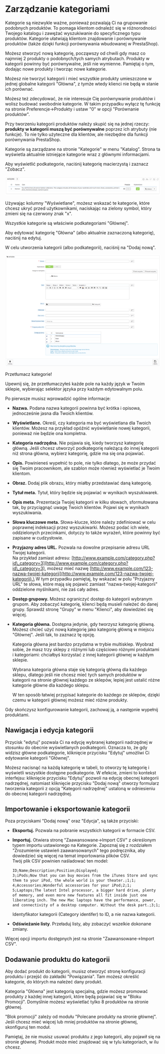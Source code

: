 # Zarządzanie kategoriami

Kategorie są niezwykle ważne, ponieważ pozwalają Ci na grupowanie podobnych produktów. To pomaga klientom odnaleźć się w różnorodności Twojego katalogu i zawężać wyszukiwanie do specyficznego typu produktów. Kategorie ułatwiają klientom znajdowanie i porównywanie produktów (także dzięki funkcji porównywania wbudowanej w PrestaShop).

Możesz stworzyć nową kategorię, począwszy od chwili gdy masz co najmniej 2 produkty o podobnych/tych samych atrybutach. Produkty w kategorii powinny być porównywalne, jeśli nie wymienne. Pamiętaj o tym, dodając nowe produkty i tworząc nowe kategorie.

Możesz nie tworzyć kategorii i mieć wszystkie produkty umieszczone w jednej globalne kategorii "Główna", z tymże wtedy klienci nie będą w stanie ich porównać.

Możesz też zdecydować, że nie interesuje Cię porównywanie produktów i wolisz budować swobodnie kategorie. W takim przypadku wyłącz tę funkcję na stronie Preferencje->Produkty i ustaw "0" w opcji "Porównanie produktów".

Przy tworzeniu kategorii produktów należy skupić się na jednej rzeczy: **produkty w kategorii muszą być porównywalne** poprzez ich atrybuty (nie funkcje). To nie tylko użyteczne dla klientów, ale niezbędne dla funkcji porównywania PrestaShop.

Kategorie są zarządzane na stronie "Kategorie" w menu "Katalog". Strona ta wyświetla aktualnie istniejące kategorie wraz z głównymi informacjami.

Aby wyświetlić podkategorie, naciśnij kategorię macierzystą i zaznacz "Zobacz".

![](../../../.gitbook/assets/30245283.png)

Używając kolumny "Wyświetlane", możesz wskazać te kategorie, które chcesz ukryć przed użytkownikami, naciskając na zielony symbol, który zmieni się na czerwony znak "x".

Wszystkie kategorie są właściwie podkategoriami "Głównej".

Aby edytować kategorię "Główna" (albo aktualnie zaznaczoną kategorię), naciśnij na edytuj.

W celu utworzenia kategorii (albo podkategorii), naciśnij na "Dodaj nową".

![](../../../.gitbook/assets/30245285.png)

Przetłumacz kategorie!

Upewnij się, że przetłumaczyłeś każde pole na każdy język w Twoim sklepie, wybierając selektor języka przy każdym edytowalnym polu.

Po pierwsze musisz wprowadzić ogólne informacje:

* **Nazwa.** Podana nazwa kategorii powinna być krótka i opisowa, jednocześnie jasna dla Twoich klientów.
* **Wyświetlane.** Określ, czy kategoria ma być wyświetlana dla Twoich klientów. Możesz na przykład opóźnić wyświetlanie nowej kategorii, ponieważ nie będzie ona kompletna.
* **Kategoria nadrzędna.** Nie pojawia się, kiedy tworzysz kategorię główną. Jeśli chcesz utworzyć podkategorię należącą do innej kategorii niż strona główna, wybierz kategorię, gdzie ma się ona pojawiać.
* **Opis.** Powinieneś wypełnić to pole, nie tylko dlatego, że może przydać się Twoim pracownikom, ale szablon może również wyświetlać je Twoim klientom.
* **Obraz.** Dodaj plik obrazu, który miałby przedstawiać daną kategorię.
* **Tytuł meta.** Tytuł, który będzie się pojawiać w wynikach wyszukiwarek.
* **Opis meta.** Prezentacja Twojej kategorii w kilku słowach, sformułowana tak, by przyciągnąć uwagę Twoich klientów. Pojawi się w wynikach wyszukiwania.
* **Słowa kluczowe meta.** Słowa-klucze, które należy zdefiniować w celu poprawnej indeksacji przez wyszukiwarki. Możesz podać ich wiele, oddzielonych przecinkami, dotyczy to także wyrażeń, które powinny być zapisane w cudzysłowie.
* **Przyjazny adres URL.** Pozwala na dowolne przepisanie adresu URL Twojej kategorii.\
  &#x20;Na przykład zamiast adresu: [http://www.example.com/category.php?id\_category=3](http://www.example.com/category.php?id\_category=3), możesz mieć nazwę [http://www.example.com/123-nazwa-twojej-kategorii](http://www.example.com/123-nazwa-twojej-kategorii).\
  W tym przypadku pamiętaj, by wskazać w polu "Przyjazny URL" te słowa, które mają się pojawić zamiast "nazwa-twojej-kategorii" oddzielone myślnikami, nie zaś cały adres.
* **Dostęp grupowy.** Możesz ograniczyć dostęp do kategorii wybranym grupom. Aby zobaczyć kategorię, klienci będą musieli należeć do danej grupy. Sprawdź stronę "Grupy" w menu "Klienci", aby dowiedzieć się więcej.
*   **Kategoria główna.** Dostępna jedynie, gdy tworzysz kategorię główną. Możesz chcieć użyć nową kategorię jako kategorię główną w miejscu "Głównej". Jeśli tak, to zaznacz tę opcję.

    Kategoria główna jest bardzo przydatna w trybie multisklep. Wyobraź sobie, że masz trzy sklepy z różnymi lub częściowo różnymi produktami i kategoriami: chciałbyś korzystać z innej kategorii głównej w każdym sklepie.

    Wybrana kategoria główna staje się kategorią główną dla każdego sklepu, dlatego jeśli nie chcesz mieć tych samych produktów w kategorii na stronie głównej każdego ze sklepów, lepiej jest ustalić różne kategorie główne dla każdego sklepu.

    W ten sposób łatwiej przypisać kategorie do każdego ze sklepów, dzięki czemu w kategorii głównej możesz mieć różne produkty.

Gdy skończysz konfigurowanie kategorii, zachowaj ją, a następnie wypełnij produktami.

## Nawigacja i edycja kategorii <a href="#zarzadzaniekategoriami-nawigacjaiedycjakategorii" id="zarzadzaniekategoriami-nawigacjaiedycjakategorii"></a>

Przycisk "edytuj" pozwala Ci na edycję wybranej kategorii nadrzędnej w stosunku do obecnie wyświetlanych podkategorii. Oznacza to, że gdy widzisz główne podkategorie, kliknięcie przycisku "Edytuj" umożliwi Ci edytowanie kategorii "Głównej".

Możesz nacisnąć na każdą kategorię w tabeli, to otworzy tę kategorię i wyświetli wszystkie dostępne podkategorie. W efekcie, zmieni to kontekst interfejsu: kliknięcie przycisku "Edytuj" pozwoli na edycję obecnej kategorii nadrzędnej, natomiast kliknięcie przycisku "Dodaj nową" otworzy formularz tworzenia kategorii z opcją "Kategorii nadrzędnej" ustaloną w odniesieniu do obecnej kategorii nadrzędnej.

## Importowanie i eksportowanie kategorii <a href="#zarzadzaniekategoriami-importowanieieksportowaniekategorii" id="zarzadzaniekategoriami-importowanieieksportowaniekategorii"></a>

Poza przyciskami "Dodaj nową" oraz "Edycja", są także przyciski:

* **Eksportuj.** Pozwala na pobranie wszystkich kategorii w formacie CSV.
*   **Importuj.** Otwiera stronę "Zaawansowane->Import CSV" z określonym typem importu ustawionego na Kategorie. Zapoznaj się z rozdziałem "Zrozumienie ustawień zaawansowanych" tego podręcznika, aby dowiedzieć się więcej na temat importowania plików CSV.\
    Twój plik CSV powinien naśladować ten model:

    ```
    ID;Name;Description;Position;Displayed;
    3;iPods;Now that you can buy movies from the iTunes Store and sync them to your iPod, the whole world is your theater.;1;1;
    4;Accessories;Wonderful accessories for your iPod;2;1;
    5;Laptops;The latest Intel processor, a bigger hard drive, plenty of memory, and even more new features all fit inside just one liberating inch. The new Mac laptops have the performance, power, and connectivity of a desktop computer. Without the desk part.;3;1;
    ```

    Identyfikator kategorii (Category identifer) to ID, a nie nazwa kategorii.
* **Odświeżanie listy**. Przeładuj listy, aby zobaczyć wszelkie dokonane zmiany.

Więcej opcji importu dostępnych jest na stronie "Zaawansowane->Import CSV".

## Dodawanie produktu do kategorii <a href="#zarzadzaniekategoriami-dodawanieproduktudokategorii" id="zarzadzaniekategoriami-dodawanieproduktudokategorii"></a>

Aby dodać produkt do kategorii, musisz otworzyć stronę konfiguracji produktu i przejść do zakładki "Powiązania". Tam możesz określić kategorie, do których ma należeć dany produkt.

Kategoria "Główna" jest kategorią specjalną, gdzie możesz promować produkty z każdej innej kategorii, które będą pojawiać się w "Bloku Promocji". Domyślnie możesz wyświetlać tylko 8 produktów na stronie głównej.

"Blok promocji" zależy od modułu "Polecane produkty na stronie głównej". Jeśli chcesz mieć więcej lub mniej produktów na stronie głównej, skonfiguruj ten moduł.

Pamiętaj, że nie musisz usuwać produktu z jego kategorii, aby pojawił się na stronie głównej. Produkt może mieć znajdować się w tylu kategoriach, w ilu chcesz.
